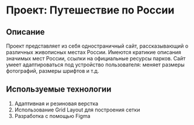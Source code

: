 # Проект: Путешествие по России

<h2>Описание</h2>
Проект представляет из себя одностраничный сайт, рассказывающий о различных живописных местах России. Имеются кратикие описания значимых мест России, ссылки на официальные ресурсы парков. Сайт умеет адаптироваться под устройство пользователя: меняет размеры фотографий, размеры шрифтов и т.д.

<h2>Используемые технологии</h2>

1. Адаптивная и резиновая верстка
2. Использование Grid Layout для построения сетки
3. Разработка с помощью Figma


